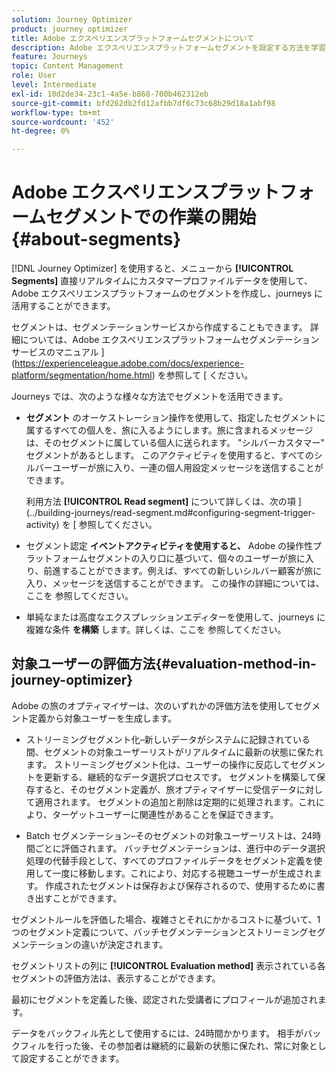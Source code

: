 ```yaml
---
solution: Journey Optimizer
product: journey optimizer
title: Adobe エクスペリエンスプラットフォームセグメントについて
description: Adobe エクスペリエンスプラットフォームセグメントを設定する方法を学習します。
feature: Journeys
topic: Content Management
role: User
level: Intermediate
exl-id: 10d2de34-23c1-4a5e-b868-700b462312eb
source-git-commit: bfd262db2fd12afbb7df6c73c68b29d18a1abf98
workflow-type: tm+mt
source-wordcount: '452'
ht-degree: 0%

---
```


# Adobe エクスペリエンスプラットフォームセグメントでの作業の開始 {#about-segments}

[!DNL Journey Optimizer]  を使用すると、メニューから **[!UICONTROL Segments]** 直接リアルタイムにカスタマープロファイルデータを使用して、Adobe エクスペリエンスプラットフォームのセグメントを作成し、journeys に活用することができます。

セグメントは、セグメンテーションサービスから作成することもできます。 詳細については、Adobe エクスペリエンスプラットフォームセグメンテーションサービスのマニュアル ](https://experienceleague.adobe.com/docs/experience-platform/segmentation/home.html) を参照して [ ください。

Journeys では、次のような様々な方法でセグメントを活用できます。

* **セグメント** のオーケストレーション操作を使用して、指定したセグメントに属するすべての個人を、旅に入るようにします。旅に含まれるメッセージは、そのセグメントに属している個人に送られます。 &quot;シルバーカスタマー&quot; セグメントがあるとします。 このアクティビティを使用すると、すべてのシルバーユーザーが旅に入り、一連の個人用設定メッセージを送信することができます。

   利用方法 **[!UICONTROL Read segment]** について詳しくは、次の項 ](../building-journeys/read-segment.md#configuring-segment-trigger-activity) を [ 参照してください。

* セグメント認定 **イベントアクティビティを使用すると、** Adobe の操作性プラットフォームセグメントの入り口に基づいて、個々のユーザーが旅に入り、前進することができます。例えば、すべての新しいシルバー顧客が旅に入り、メッセージを送信することができます。 この操作の詳細については、ここを [ ](../building-journeys/segment-qualification-events.md) 参照してください。

* 単純なまたは高度なエクスプレッションエディターを使用して、journeys に複雑な条件 **を構築** します。詳しくは、ここを [ ](../building-journeys/condition-activity.md#using-a-segment) 参照してください。

## 対象ユーザーの評価方法{#evaluation-method-in-journey-optimizer}

Adobe の旅のオプティマイザーは、次のいずれかの評価方法を使用してセグメント定義から対象ユーザーを生成します。

* ストリーミングセグメント化–新しいデータがシステムに記録されている間、セグメントの対象ユーザーリストがリアルタイムに最新の状態に保たれます。 ストリーミングセグメント化は、ユーザーの操作に反応してセグメントを更新する、継続的なデータ選択プロセスです。 セグメントを構築して保存すると、そのセグメント定義が、旅オプティマイザーに受信データに対して適用されます。 セグメントの追加と削除は定期的に処理されます。これにより、ターゲットユーザーに関連性があることを保証できます。

* Batch セグメンテーション–そのセグメントの対象ユーザーリストは、24時間ごとに評価されます。 バッチセグメンテーションは、進行中のデータ選択処理の代替手段として、すべてのプロファイルデータをセグメント定義を使用して一度に移動します。これにより、対応する視聴ユーザーが生成されます。 作成されたセグメントは保存および保存されるので、使用するために書き出すことができます。

セグメントルールを評価した場合、複雑さとそれにかかるコストに基づいて、1つのセグメント定義について、バッチセグメンテーションとストリーミングセグメンテーションの違いが決定されます。

セグメントリストの列に **[!UICONTROL Evaluation method]** 表示されている各セグメントの評価方法は、表示することができます。

最初にセグメントを定義した後、認定された受講者にプロフィールが追加されます。

データをバックフィル先として使用するには、24時間かかります。 相手がバックフィルを行った後、その参加者は継続的に最新の状態に保たれ、常に対象として設定することができます。
